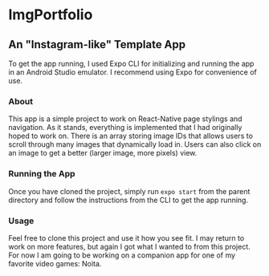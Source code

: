 # ImgPortfolio
## An "Instagram-like" Template App

To get the app running, I used Expo CLI for initializing and running the app in an Android Studio emulator.
I recommend using Expo for convenience of use.

### About

This app is a simple project to work on React-Native page stylings and navigation. As it stands, everything is implemented that I had originally hoped to work on. There is an array storing image IDs that allows users to scroll through many images that dynamically load in. Users can also click on an image to get a better (larger image, more pixels) view.

### Running the App

Once you have cloned the project, simply run `expo start` from the parent directory and follow the instructions from the CLI to get the app running.

### Usage

Feel free to clone this project and use it how you see fit. I may return to work on more features, but again I got what I wanted to from this project. For now I am going to be working on a companion app for one of my favorite video games: Noita.